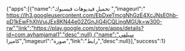 {"apps":[{"name":"تحميل فيديوهات فيسبوك
","imageurl":" https://lh3.googleusercontent.com/EbDxeTmcgNhGzE4XcJNsE0hb-pD1kEwFhXhVujJEx8KN44e02ZGnJiG4jCQLjngMGUk=w300-rw","link":"https://play.google.com/store/apps/details?id=com.ayhamjamal1","desc":null},{"name":"سيلفي كاميرا","imageurl":"صورة","link":"رابط","desc":null}],"success":1}
